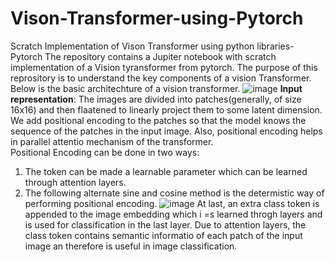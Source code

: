 # Vison-Transformer-using-Pytorch
Scratch Implementation of Vison Transformer using python libraries-Pytorch
The repository contains a Jupiter notebook with scratch implementation of a Vision tyransformer from pytorch. The purpose of this reprository is to understand the key components of a vision Transformer.
Below is the basic architechture of a vision transformer.
![image](https://github.com/user-attachments/assets/838e5afd-df5a-4b8d-9a5c-9d53467a3003)
**Input representation**:
The images are divided into patches(generally, of size 16x16) and then flaatened to linearly project them to some latent dimension. </br>
We add positional encoding to the patches so that the model knows the sequence of the patches in the input image. Also, positional encoding helps in parallel attentio mechanism of the transformer.</br>
Positional Encoding can be done in two ways:
1.  The token can be made a learnable parameter which can be learned through attention layers.
2.  The following alternate sine and cosine method is the determistic way of performing positional encoding.
![image](https://github.com/user-attachments/assets/16673bc8-5907-49cf-8d9b-702cb1226cc7)
At last, an extra class token is appended to the image embedding which i =s learned throgh layers and is used for classification in the last layer. Due to attention layers, the class token contains semantic informatio of each patch of the input image an therefore is useful in image classification.


